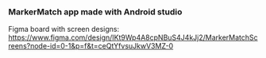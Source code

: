 ### MarkerMatch app made with Android studio

Figma board with screen designs: https://www.figma.com/design/IKt9Wp4A8cpNBuS4J4kJj2/MarkerMatchScreens?node-id=0-1&p=f&t=ceQtYfvsuJkwV3MZ-0
